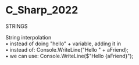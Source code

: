 # C_Sharp_2022

STRINGS

String interpolation  
• instead of doing "hello" + variable, adding it in  
• instead of: Console.WriteLine("Hello " + aFriend);  
• we can use: Console.WriteLine($"Hello {aFriend}");  
